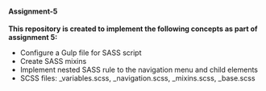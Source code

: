 #### Assignment-5

**This repository is created to implement the following concepts as part of assignment 5:**

* Configure a Gulp file for SASS script
* Create SASS mixins
* Implement nested SASS rule to the navigation menu and child elements
* SCSS files: _variables.scss, _navigation.scss, _mixins.scss, _base.scss